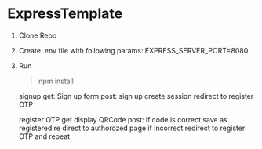 # ExpressTemplate

1) Clone Repo
2) Create .env file with following params:
    EXPRESS_SERVER_PORT=8080
3) Run
    > npm install






    signup
        get: Sign up form
        post:
            sign up
            create session 
            redirect to register OTP

    register OTP
        get display QRCode
        post:
            if code is correct
                save as registered
                re direct to authorozed page
            if incorrect 
                redirect to register OTP and repeat